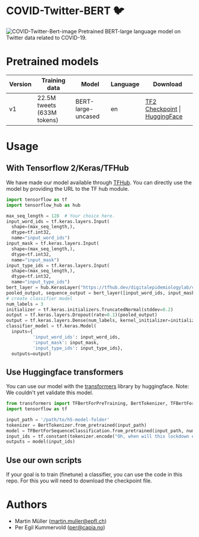 # COVID-Twitter-BERT :bird:
![COVID-Twitter-Bert-image](/images/COVID-Twitter-BERT-small.png)
Pretrained BERT-large language model on Twitter data related to COVID-19.



# Pretrained models
| Version  | Training data | Model | Language | Download |
| -------- | ------------- | ----- | -------- | -------- |
| v1  | 22.5M tweets (633M tokens) | BERT-large-uncased | en | [TF2 Checkpoint](https://crowdbreaks-public.s3.eu-central-1.amazonaws.com/models/covid-twitter-bert/v1/checkpoint_submodel/covid-twitter-bert-v1.tar.gz) \| [HuggingFace](https://crowdbreaks-public.s3.eu-central-1.amazonaws.com/models/covid-twitter-bert/v1/huggingface/covid-twitter-bert-v1.tar.gz) |

# Usage

## With Tensorflow 2/Keras/TFHub
We have made our model available through [TFHub](). You can directly use the model by providing the URL to the TF hub module.
```python
import tensorflow as tf
import tensorflow_hub as hub

max_seq_length = 128  # Your choice here.
input_word_ids = tf.keras.layers.Input(
  shape=(max_seq_length,),
  dtype=tf.int32,
  name="input_word_ids")
input_mask = tf.keras.layers.Input(
  shape=(max_seq_length,),
  dtype=tf.int32,
  name="input_mask")
input_type_ids = tf.keras.layers.Input(
  shape=(max_seq_length,),
  dtype=tf.int32,
  name="input_type_ids")
bert_layer = hub.KerasLayer("https://tfhub.dev/digitalepidemiologylab/covid-twitter-bert/1", trainable=True)
pooled_output, sequence_output = bert_layer([input_word_ids, input_mask, input_type_ids])
# create classifier model
num_labels = 3
initializer = tf.keras.initializers.TruncatedNormal(stddev=0.2)
output = tf.keras.layers.Dropout(rate=0.1)(pooled_output)
output = tf.keras.layers.Dense(num_labels, kernel_initializer=initializer, name='output')(output)
classifier_model = tf.keras.Model(
  inputs={
          'input_word_ids': input_word_ids,
          'input_mask': input_mask,
          'input_type_ids': input_type_ids}, 
  outputs=output)
```

## Use Huggingface transformers
You can use our model with the [transformers](https://github.com/huggingface/transformers) library by huggingface. Note: We couldn't yet validate this model.
```python
from transformers import TFBertForPreTraining, BertTokenizer, TFBertForSequenceClassification
import tensorflow as tf

input_path = '/path/to/h5-model-folder'
tokenizer = BertTokenizer.from_pretrained(input_path)
model = TFBertForSequenceClassification.from_pretrained(input_path, num_labels=3)
input_ids = tf.constant(tokenizer.encode("Oh, when will this lockdown ever end?", add_special_tokens=True))[None, :]  # Batch size 1
outputs = model(input_ids)
```

## Use our own scripts
If your goal is to train (finetune) a classifier, you can use the code in this repo. For this you will need to download the checkpoint file.

# Authors
* Martin Müller (martin.muller@epfl.ch)
* Per Egil Kummervold (per@capia.no)
